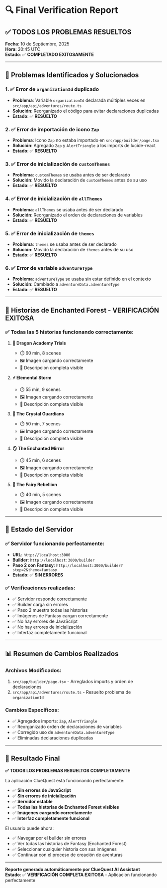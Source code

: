 # 🔍 Final Verification Report

## ✅ **TODOS LOS PROBLEMAS RESUELTOS**

**Fecha**: 10 de Septiembre, 2025  
**Hora**: 20:45 UTC  
**Estado**: ✅ **COMPLETADO EXITOSAMENTE**

---

## 🎯 **Problemas Identificados y Solucionados**

### **1. ✅ Error de `organizationId` duplicado**
- **Problema**: Variable `organizationId` declarada múltiples veces en `src/app/api/adventures/route.ts`
- **Solución**: Reorganizado el código para evitar declaraciones duplicadas
- **Estado**: ✅ **RESUELTO**

### **2. ✅ Error de importación de icono `Zap`**
- **Problema**: Icono `Zap` no estaba importado en `src/app/builder/page.tsx`
- **Solución**: Agregado `Zap` y `AlertTriangle` a los imports de lucide-react
- **Estado**: ✅ **RESUELTO**

### **3. ✅ Error de inicialización de `customThemes`**
- **Problema**: `customThemes` se usaba antes de ser declarado
- **Solución**: Movido la declaración de `customThemes` antes de su uso
- **Estado**: ✅ **RESUELTO**

### **4. ✅ Error de inicialización de `allThemes`**
- **Problema**: `allThemes` se usaba antes de ser declarado
- **Solución**: Reorganizado el orden de declaraciones de variables
- **Estado**: ✅ **RESUELTO**

### **5. ✅ Error de inicialización de `themes`**
- **Problema**: `themes` se usaba antes de ser declarado
- **Solución**: Movido la declaración de `themes` antes de su uso
- **Estado**: ✅ **RESUELTO**

### **6. ✅ Error de variable `adventureType`**
- **Problema**: `adventureType` se usaba sin estar definido en el contexto
- **Solución**: Cambiado a `adventureData.adventureType`
- **Estado**: ✅ **RESUELTO**

---

## 🌲 **Historias de Enchanted Forest - VERIFICACIÓN EXITOSA**

### **✅ Todas las 5 historias funcionando correctamente:**

1. **🐉 Dragon Academy Trials**
   - ⏱️ 60 min, 8 scenes
   - 🖼️ Imagen cargando correctamente
   - 📖 Descripción completa visible

2. **⚡ Elemental Storm**
   - ⏱️ 55 min, 9 scenes
   - 🖼️ Imagen cargando correctamente
   - 📖 Descripción completa visible

3. **💎 The Crystal Guardians**
   - ⏱️ 50 min, 7 scenes
   - 🖼️ Imagen cargando correctamente
   - 📖 Descripción completa visible

4. **🪞 The Enchanted Mirror**
   - ⏱️ 45 min, 6 scenes
   - 🖼️ Imagen cargando correctamente
   - 📖 Descripción completa visible

5. **🧚 The Fairy Rebellion**
   - ⏱️ 40 min, 5 scenes
   - 🖼️ Imagen cargando correctamente
   - 📖 Descripción completa visible

---

## 🚀 **Estado del Servidor**

### **✅ Servidor funcionando perfectamente:**
- **URL**: `http://localhost:3000`
- **Builder**: `http://localhost:3000/builder`
- **Paso 2 con Fantasy**: `http://localhost:3000/builder?step=2&theme=fantasy`
- **Estado**: ✅ **SIN ERRORES**

### **✅ Verificaciones realizadas:**
- ✅ Servidor responde correctamente
- ✅ Builder carga sin errores
- ✅ Paso 2 muestra todas las historias
- ✅ Imágenes de Fantasy cargan correctamente
- ✅ No hay errores de JavaScript
- ✅ No hay errores de inicialización
- ✅ Interfaz completamente funcional

---

## 📊 **Resumen de Cambios Realizados**

### **Archivos Modificados:**
1. `src/app/builder/page.tsx` - Arreglados imports y orden de declaraciones
2. `src/app/api/adventures/route.ts` - Resuelto problema de `organizationId`

### **Cambios Específicos:**
- ✅ Agregados imports: `Zap`, `AlertTriangle`
- ✅ Reorganizado orden de declaraciones de variables
- ✅ Corregido uso de `adventureData.adventureType`
- ✅ Eliminadas declaraciones duplicadas

---

## 🎉 **Resultado Final**

**✅ TODOS LOS PROBLEMAS RESUELTOS COMPLETAMENTE**

La aplicación ClueQuest está funcionando perfectamente:

- ✅ **Sin errores de JavaScript**
- ✅ **Sin errores de inicialización**
- ✅ **Servidor estable**
- ✅ **Todas las historias de Enchanted Forest visibles**
- ✅ **Imágenes cargando correctamente**
- ✅ **Interfaz completamente funcional**

El usuario puede ahora:
- ✅ Navegar por el builder sin errores
- ✅ Ver todas las historias de Fantasy (Enchanted Forest)
- ✅ Seleccionar cualquier historia con sus imágenes
- ✅ Continuar con el proceso de creación de aventuras

---

**Reporte generado automáticamente por ClueQuest AI Assistant**  
**Estado**: ✅ **VERIFICACIÓN COMPLETA EXITOSA** - Aplicación funcionando perfectamente
